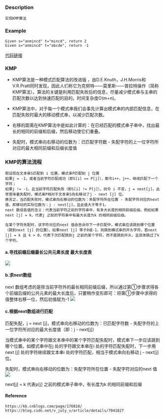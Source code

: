### Description
	实现KMP算法

### Example
    Given s="anmincd" t="mincd", return 2
    Given s="anmincd" t="abcde", return -1

[代码链接](https://github.com/KenmyZhang/InterviewQuestionsAndAnswer/blob/master/answers/KMP.go)



### KMP
* KMP算法是一种模式匹配算法的改进版 ，由D.E.Knuth，J.H.Morris和V.R.Pratt同时发现，因此人们称它为克努特——莫里斯——普拉特操作（简称KMP算法）。算法的关键是利用匹配失败后的信息，尽量减少模式串与主串的匹配次数以达到快速匹配的目的。时间复杂度O(m+n)。

* KMP算法中，对于每一个模式串我们会事先计算出模式串的内部匹配信息，在匹配失败时最大的移动模式串，以减少匹配次数。

* 右移的距离在KMP算法中是如此计算的：在已经匹配的模式串子串中，找出最长的相同的前缀和后缀，然后移动使它们重叠。

* 失配时，模式串向右移动的位数为：已匹配字符数 - 失配字符的上一位字符所对应的最大相同前缀和后缀长度值

### KMP的算法流程
	假设现在文本串S匹配到 i 位置，模式串P匹配到 j 位置
	如果j = -1，或者当前字符匹配成功（即S[i] == P[j]），都令i++，j++，继续匹配下一个字符；
	如果j != -1，且当前字符匹配失败（即S[i] != P[j]），则令 i 不变，j = next[j]。此举意味着失配时，模式串P相对于文本串S向右移动了j - next [j] 位。
	换言之，当匹配失败时，模式串向右移动的位数为：失配字符所在位置 - 失配字符对应的next 值，即移动的实际位数为：j - next[j]，且此值大于等于1。    
	next 数组各值的含义：代表当前字符之前的字符串中，有多大长度的相同前缀后缀。例如如果next [j] = k，代表j 之前的字符串中有最大长度为k 的相同前缀后缀。

	在某个字符失配时，该字符对应的next 值会告诉你下一步匹配中，模式串应该跳到哪个位置（跳到next [j] 的位置）。如果next [j] 等于0或-1，则跳到模式串的开头字符，若next [j] = k 且 k > 0，代表下次匹配跳到j 之前的某个字符，而不是跳到开头，且具体跳过了k 个字符。

#### a.寻找前缀后缀最长公共元素长度  最大长度表
![](http://i2.51cto.com/images/blog/201803/24/7c85ac440d7078bd1954ac79d3f79354.png?x-oss-process=image/watermark,size_16,text_QDUxQ1RP5Y2a5a6i,color_FFFFFF,t_100,g_se,x_10,y_10,shadow_90,type_ZmFuZ3poZW5naGVpdGk=)

#### b.求next数组
next 数组考虑的是除当前字符外的最长相同前缀后缀，所以通过第①步骤求得各个前缀后缀的公共元素的最大长度后，只要稍作变形即可：将第①步骤中求得的值整体右移一位，然后初值赋为-1
![](http://i2.51cto.com/images/blog/201803/24/9627c21e5f6a18c109c30f6bcc85091d.png?x-oss-process=image/watermark,size_16,text_QDUxQ1RP5Y2a5a6i,color_FFFFFF,t_100,g_se,x_10,y_10,shadow_90,type_ZmFuZ3poZW5naGVpdGk=)

#### c.根据next数组进行匹配
匹配失配，j = next [j]，模式串向右移动的位数为：已匹配字符数 - 失配字符的上一位字符所对应的最大长度值（即：j - next[j]）

当模式串中的某个字符跟文本串中的某个字符匹配失配时，模式串下一步应该跳到哪个位置。如模式串中在j 处的字符跟文本串在i 处的字符匹配失配时，下一步用next [j] 处的字符继续跟文本串i 处的字符匹配，相当于模式串向右移动 j - next[j] 位。

失配时，模式串向右移动的位数为：失配字符所在位置 - 失配字符对应的next 值
![](http://i2.51cto.com/images/blog/201803/24/0e958b180efbcebc955d358800591762.png?x-oss-process=image/watermark,size_16,text_QDUxQ1RP5Y2a5a6i,color_FFFFFF,t_100,g_se,x_10,y_10,shadow_90,type_ZmFuZ3poZW5naGVpdGk=)

next[j] = k 代表p[j] 之前的模式串子串中，有长度为k 的相同前缀和后缀
	
#### Reference

    https://kb.cnblogs.com/page/176818/
    https://blog.csdn.net/v_july_v/article/details/7041827

